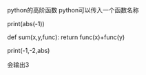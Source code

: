 python的高阶函数
python可以传入一个函数名称

print(abs(-1))

def sum(x,y,func):
  return func(x)+func(y)
  
print(-1,-2,abs)

会输出3
  
